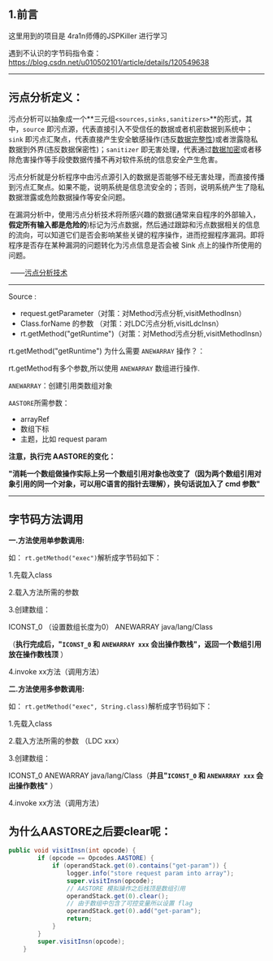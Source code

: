 ## 1.前言

这里用到的项目是 4ra1n师傅的JSPKiller 进行学习

遇到不认识的字节码指令查：https://blog.csdn.net/u010502101/article/details/120549638

---



## 污点分析定义：

​	污点分析可以抽象成一个**三元组`<sources,sinks,sanitizers>`**的形式，其中，`source` 即污点源，代表直接引入不受信任的数据或者机密数据到系统中；`sink` 即污点汇聚点，代表直接产生安全敏感操作(违反[数据完整性](https://so.csdn.net/so/search?q=数据完整性&spm=1001.2101.3001.7020))或者泄露隐私数据到外界(违反数据保密性)；`sanitizer` 即无害处理，代表通过[数据加密](https://so.csdn.net/so/search?q=数据加密&spm=1001.2101.3001.7020)或者移除危害操作等手段使数据传播不再对软件系统的信息安全产生危害。

​	污点分析就是分析程序中由污点源引入的数据是否能够不经无害处理，而直接传播到污点汇聚点。如果不能，说明系统是信息流安全的；否则，说明系统产生了隐私数据泄露或危险数据操作等安全问题。

​	在漏洞分析中，使用污点分析技术将所感兴趣的数据(通常来自程序的外部输入，**假定所有输入都是危险的**)标记为污点数据，然后通过跟踪和污点数据相关的信息的流向，可以知道它们是否会影响某些关键的程序操作，进而挖掘程序漏洞。即将程序是否存在某种漏洞的问题转化为污点信息是否会被 Sink 点上的操作所使用的问题。

​																													——[污点分析技术](https://blog.csdn.net/weixin_44442186/article/details/123263226)

---

Source : 

-  request.getParameter（对策：对Method污点分析,visitMethodInsn）
- Class.forName 的参数 （对策：对LDC污点分析,visitLdcInsn）
-  rt.getMethod("getRuntime")（对策：对Method污点分析,visitMethodInsn）



 rt.getMethod("getRuntime") 为什么需要 `ANEWARRAY` 操作？：

 rt.getMethod有多个参数,所以使用 `ANEWARRAY` 数组进行操作.

`ANEWARRAY`：创建引用类数组对象



`AASTORE`所需参数：

- arrayRef
- 数组下标
- 主题，比如 request param

**注意，执行完 AASTORE的变化：**

**"消耗一个数组做操作实际上另一个数组引用对象也改变了（因为两个数组引用对象引用的同一个对象，可以用C语言的指针去理解），换句话说加入了 cmd 参数"**

---

## 字节码方法调用

**一.方法使用单参数调用:**

如： `rt.getMethod("exec")`解析成字节码如下：

1.先载入class

2.载入方法所需的参数

3.创建数组：

ICONST_0 （设置数组长度为0）
ANEWARRAY java/lang/Class

（**执行完成后，"`ICONST_0` 和  `ANEWARRAY xxx` 会出操作数栈"，返回一个数组引用放在操作数栈顶** ）

4.invoke xx方法（调用方法）

**二.方法使用多参数调用:**

如： `rt.getMethod("exec", String.class)`解析成字节码如下：

1.先载入class

2.载入方法所需的参数 （LDC xxx）

3.创建数组：

ICONST_0
ANEWARRAY java/lang/Class（**并且"`ICONST_0` 和  `ANEWARRAY xxx` 会出操作数栈"** ）

4.invoke xx方法（调用方法）



## 为什么AASTORE之后要clear呢：

```java
public void visitInsn(int opcode) {
        if (opcode == Opcodes.AASTORE) {
            if (operandStack.get(0).contains("get-param")) {
                logger.info("store request param into array");
                super.visitInsn(opcode);
                // AASTORE 模拟操作之后栈顶是数组引用
                operandStack.get(0).clear();
                // 由于数组中包含了可控变量所以设置 flag
                operandStack.get(0).add("get-param");
                return;
            }
        }
        super.visitInsn(opcode);
    }
```



